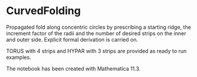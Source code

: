 # CurvedFolding
Propagated fold along concentric circles by prescribing a starting ridge, the increment factor of the radii and the number of desired strips on the inner and outer side. Explicit formal derivation is carried on.

TORUS with 4 strips and HYPAR with 3 strips are provided as ready to run examples.

The notebook has been created with Mathematica 11.3.

